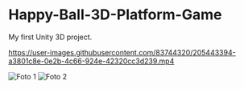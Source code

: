 # Happy-Ball-3D-Platform-Game
My first Unity 3D project. 


https://user-images.githubusercontent.com/83744320/205443394-a3801c8e-0e2b-4c66-924e-42320cc3d239.mp4

![Foto 1](https://user-images.githubusercontent.com/83744320/205931304-d28f8519-5f52-497e-b05b-55be72366330.png)
![Foto 2](https://user-images.githubusercontent.com/83744320/205931313-0c64f1ff-fc2f-44c0-b0e3-0833263a385b.png)
